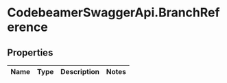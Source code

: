 # CodebeamerSwaggerApi.BranchReference

## Properties
Name | Type | Description | Notes
------------ | ------------- | ------------- | -------------
